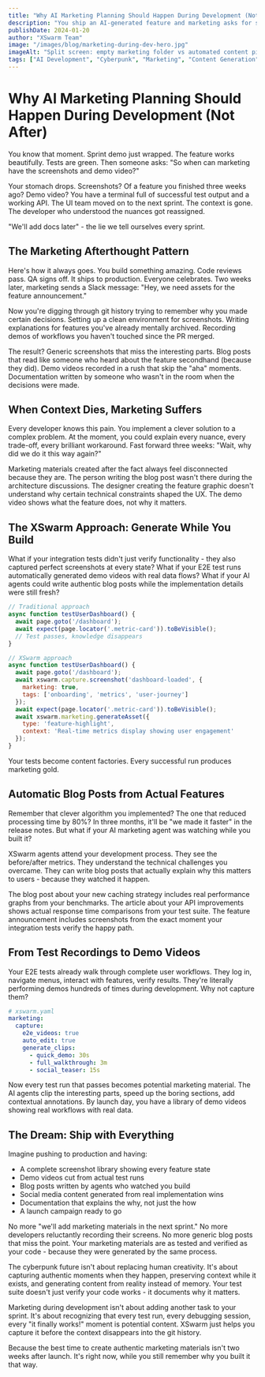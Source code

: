 ```yaml
---
title: "Why AI Marketing Planning Should Happen During Development (Not After)"
description: "You ship an AI-generated feature and marketing asks for screenshots, demo videos, and blog posts. You have a working API and a terminal full of green text. XSwarm generates marketing assets during development, not after."
publishDate: 2024-01-20
author: "XSwarm Team"
image: "/images/blog/marketing-during-dev-hero.jpg"
imageAlt: "Split screen: empty marketing folder vs automated content pipeline generating assets"
tags: ["AI Development", "Cyberpunk", "Marketing", "Content Generation", "Automation"]
---
```


# Why AI Marketing Planning Should Happen During Development (Not After)

You know that moment. Sprint demo just wrapped. The feature works beautifully. Tests are green. Then someone asks: "So when can marketing have the screenshots and demo video?"

Your stomach drops. Screenshots? Of a feature you finished three weeks ago? Demo video? You have a terminal full of successful test output and a working API. The UI team moved on to the next sprint. The context is gone. The developer who understood the nuances got reassigned.

"We'll add docs later" - the lie we tell ourselves every sprint.

## The Marketing Afterthought Pattern

Here's how it always goes. You build something amazing. Code reviews pass. QA signs off. It ships to production. Everyone celebrates. Two weeks later, marketing sends a Slack message: "Hey, we need assets for the feature announcement."

Now you're digging through git history trying to remember why you made certain decisions. Setting up a clean environment for screenshots. Writing explanations for features you've already mentally archived. Recording demos of workflows you haven't touched since the PR merged.

The result? Generic screenshots that miss the interesting parts. Blog posts that read like someone who heard about the feature secondhand (because they did). Demo videos recorded in a rush that skip the "aha" moments. Documentation written by someone who wasn't in the room when the decisions were made.

## When Context Dies, Marketing Suffers

Every developer knows this pain. You implement a clever solution to a complex problem. At the moment, you could explain every nuance, every trade-off, every brilliant workaround. Fast forward three weeks: "Wait, why did we do it this way again?"

Marketing materials created after the fact always feel disconnected because they are. The person writing the blog post wasn't there during the architecture discussions. The designer creating the feature graphic doesn't understand why certain technical constraints shaped the UX. The demo video shows what the feature does, not why it matters.

## The XSwarm Approach: Generate While You Build

What if your integration tests didn't just verify functionality - they also captured perfect screenshots at every state? What if your E2E test runs automatically generated demo videos with real data flows? What if your AI agents could write authentic blog posts while the implementation details were still fresh?

```javascript
// Traditional approach
async function testUserDashboard() {
  await page.goto('/dashboard');
  await expect(page.locator('.metric-card')).toBeVisible();
  // Test passes, knowledge disappears
}

// XSwarm approach
async function testUserDashboard() {
  await page.goto('/dashboard');
  await xswarm.capture.screenshot('dashboard-loaded', {
    marketing: true,
    tags: ['onboarding', 'metrics', 'user-journey']
  });
  await expect(page.locator('.metric-card')).toBeVisible();
  await xswarm.marketing.generateAsset({
    type: 'feature-highlight',
    context: 'Real-time metrics display showing user engagement'
  });
}
```

Your tests become content factories. Every successful run produces marketing gold.

## Automatic Blog Posts from Actual Features

Remember that clever algorithm you implemented? The one that reduced processing time by 80%? In three months, it'll be "we made it faster" in the release notes. But what if your AI marketing agent was watching while you built it?

XSwarm agents attend your development process. They see the before/after metrics. They understand the technical challenges you overcame. They can write blog posts that actually explain why this matters to users - because they watched it happen.

The blog post about your new caching strategy includes real performance graphs from your benchmarks. The article about your API improvements shows actual response time comparisons from your test suite. The feature announcement includes screenshots from the exact moment your integration tests verify the happy path.

## From Test Recordings to Demo Videos

Your E2E tests already walk through complete user workflows. They log in, navigate menus, interact with features, verify results. They're literally performing demos hundreds of times during development. Why not capture them?

```yaml
# xswarm.yaml
marketing:
  capture:
    e2e_videos: true
    auto_edit: true
    generate_clips: 
      - quick_demo: 30s
      - full_walkthrough: 3m
      - social_teaser: 15s
```

Now every test run that passes becomes potential marketing material. The AI agents clip the interesting parts, speed up the boring sections, add contextual annotations. By launch day, you have a library of demo videos showing real workflows with real data.

## The Dream: Ship with Everything

Imagine pushing to production and having:
- A complete screenshot library showing every feature state
- Demo videos cut from actual test runs
- Blog posts written by agents who watched you build
- Social media content generated from real implementation wins
- Documentation that explains the why, not just the how
- A launch campaign ready to go

No more "we'll add marketing materials in the next sprint." No more developers reluctantly recording their screens. No more generic blog posts that miss the point. Your marketing materials are as tested and verified as your code - because they were generated by the same process.

The cyberpunk future isn't about replacing human creativity. It's about capturing authentic moments when they happen, preserving context while it exists, and generating content from reality instead of memory. Your test suite doesn't just verify your code works - it documents why it matters.

Marketing during development isn't about adding another task to your sprint. It's about recognizing that every test run, every debugging session, every "it finally works!" moment is potential content. XSwarm just helps you capture it before the context disappears into the git history.

Because the best time to create authentic marketing materials isn't two weeks after launch. It's right now, while you still remember why you built it that way.